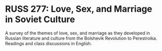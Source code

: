 # RUSS 277: Love, Sex, and Marriage in Soviet Culture

A survey of the themes of love, sex, and marriage as they developed in Russian literature and culture from the Bolshevik Revolution to Perestroika. Readings and class discussions in English.